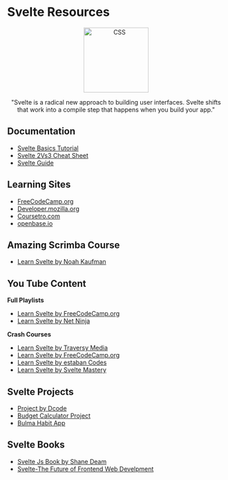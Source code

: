 # Svelte Resources

<div align="center">
		<img width="150" src="https://upload.wikimedia.org/wikipedia/commons/thumb/1/1b/Svelte_Logo.svg/199px-Svelte_Logo.svg.png" alt="CSS">
	</div>
<div align="center">

"Svelte is a radical new approach to building user interfaces. Svelte shifts that work into a compile step that happens when you build your app."
</div>

## Documentation
- [Svelte Basics Tutorial](https://svelte.dev/tutorial/basics)
- [Svelte 2Vs3 Cheat Sheet](https://rajasegar.github.io/svelte2vs3/)
- [Svelte Guide](https://svelte.dev/docs)

## Learning Sites
- [FreeCodeCamp.org](https://www.freecodecamp.org/news/svelte-video-tutorial/)
- [Developer.mozilla.org](https://developer.mozilla.org/en-US/docs/Learn/Tools_and_testing/Client-side_JavaScript_frameworks/Svelte_getting_started)
- [Coursetro.com](https://coursetro.com/posts/code/176/Learn-Svelte-3.0---Svelte-Tutorial-for-Beginners)
- [openbase.io](https://openbase.io/js/svelte/tutorials)

## Amazing Scrimba Course
- [Learn Svelte by Noah Kaufman](https://scrimba.com/learn/learnsvelte)

## You Tube Content

**Full Playlists**
- [Learn Svelte by FreeCodeCamp.org](https://youtu.be/ujbE0mzX-CU)
- [Learn Svelte by Net Ninja](https://www.youtube.com/playlist?list=PL4cUxeGkcC9hlbrVO_2QFVqVPhlZmz7tO)

**Crash Courses**
- [Learn Svelte by Traversy Media](https://youtu.be/uK2RnIzrQ0M)
- [Learn Svelte by FreeCodeCamp.org](https://youtu.be/vhGiGqZ78Rs)
- [Learn Svelte by estaban Codes](https://youtu.be/X6J41F2DadQ)
- [Learn Svelte by Svelte Mastery](https://youtu.be/Tbq9SuxokOU)

## Svelte Projects
- [Project by Dcode](https://youtu.be/MgOpRVTFBa8)
- [Budget Calculator Project](https://youtu.be/uk1eM0Yn0UQ)
- [Bulma Habit App](https://youtu.be/U5Eb8zBhO1c)

## Svelte Books
- [Svelte Js Book by Shane Deam](https://www.amazon.in/Svelte-JS-Book-Learn-Example-ebook/dp/B08CGMKPLS)
- [Svelte-The Future of Frontend Web Develpment](https://corridor-imgix-files.s3.amazonaws.com/cdc/Svelte_-_The_Future_of_Frontend_Development_1561559692711.pdf)
